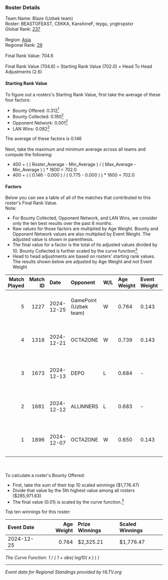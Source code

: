 ### Roster Details<br />
Team Name: Blaze (Uzbek team)<br />
Roster: BEASTOFEAST, CEKKA, KanshineF, teygu, yngtrxpstxr<br />
Global Rank: [237](../../standings_global_2025_02_28.md)<br />
<br />
Region: [Asia]( ../../standings_asia_2025_02_28.md)<br />
Regional Rank: [29]( ../../standings_asia_2025_02_28.md)<br />
<br />
Final Rank Value:  704.6<br />
<br />
Final Rank Value (704.6) = Starting Rank Value (702.0) + Head To Head Adjustments (2.6)<br />

#### Starting Rank Value<br />
To figure out a rosters's Starting Rank Value, first take the average of these four factors:<br />
- Bounty Offered: 0.312[<sup>1</sup>](#table2)
- Bounty Collected: 0.190[<sup>2</sup>](#table1)
- Opponent Network: 0.001[<sup>2</sup>](#table1)
- LAN Wins: 0.082[<sup>2</sup>](#table1)

The average of these factors is 0.146<br />
<br />
Next, take the maximum and minimum average across all teams and compute the following:<br />
- 400 + ( ( Roster_Average - Min_Average ) / ( Max_Average - Min_Average ) ) * 1600 = 702.0
- 400 + ( ( 0.146 - 0.000 ) / ( 0.775 - 0.000 ) ) * 1600 = 702.0


#### Factors<br />
Below you can see a table of all of the matches that contributed to this roster's Final Rank Value.<br />
Note:<br />

- For Bounty Collected, Opponent Network, and LAN Wins, we consider only the ten best results over the past 6 months.
- Raw values for those factors are multiplied by Age Weight. Bounty and Opponent Network values are also multiplied by Event Weight. The adjusted value is shown in parenthesis.
- The final value for a factor is the total of its adjusted values divided by 10. Bounty Collected is further scaled by the curve function[<sup>3</sup>](#curveFunction)
- Head to head adjustments are based on rosters' starting rank values. The results shown below are adjusted by Age Weight and not Event Weight
<span id="table1"></span><br />


| Match Played | Match ID | Date       | Opponent               | W/L | Age Weight | Event Weight | Bounty Collected | Opponent Network | LAN Wins  | H2H Adj. | Roster                                            |
| -: | -: | :- | :- | :- | :- | :- | :- | :- | :- | -: | :- |
|            5 |     1227 | 2024-12-25 | GamePoint (Uzbek team) | W   | 0.764      | 0.143        | 0.003 (0.000)    | 0.037 (0.004)    | 0 (0.000) |     7.29 | BEASTOFEAST, CEKKA, KanshineF, teygu, yngtrxpstxr |
|            4 |     1318 | 2024-12-21 | OCTAZONE               | W   | 0.739      | 0.143        | 0.001 (0.000)    | 0.037 (0.004)    | 0 (0.000) |     6.26 | BEASTOFEAST, CEKKA, KanshineF, teygu, yngtrxpstxr |
|            3 |     1673 | 2024-12-13 | DEPO                   | L   | 0.684      | -            | -                | -                | -         |    -7.29 | BEASTOFEAST, CEKKA, KanshineF, teygu, yngtrxpstxr |
|            2 |     1681 | 2024-12-12 | ALLINNERS              | L   | 0.683      | -            | -                | -                | -         |    -9.21 | BEASTOFEAST, CEKKA, KanshineF, teygu, yngtrxpstxr |
|            1 |     1896 | 2024-12-07 | OCTAZONE               | W   | 0.650      | 0.143        | 0.001 (0.000)    | 0.037 (0.003)    | 1 (0.650) |     5.56 | BEASTOFEAST, CEKKA, KanshineF, teygu, yngtrxpstxr |

<br />
<span id="table2"></span><br />
To calculate a roster's Bounty Offered:<br />

- First, take the sum of their top 10 scaled winnings ($1,776.47)
- Divide that value by the 5th highest value among all rosters ($285,971.63)
- The final value (0.01) is scaled by the curve function.[<sup>3</sup>](#curveFunction)

Top ten winnings for this roster:<br />

| Event Date | Age Weight | Prize Winnings | Scaled Winnings |
| :- | -: | :- | :- |
| 2024-12-25 |      0.764 | $2,325.21      | $1,776.47       |


<span id="curveFunction"></span>_The Curve Function: 1 / ( 1 + abs( log10( x ) ) )_<br />

---
_Event data for Regional Standings provided by HLTV.org_<br />
